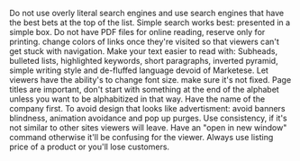 Do not use overly literal search engines and use search engines that have the best
bets at the top of the list. Simple search works best: presented in a simple box.
Do not have PDF files for online reading, reserve only for printing.
change colors of links once they're visited so that viewers can't get stuck 
with navigation.
Make your text easier to read with: Subheads, bulleted lists, highlighted keywords, 
short paragraphs, inverted pyramid, simple writing style and de-fluffed language
devoid of Marketese.
Let viewers have the ability's to change font size. make sure it's not fixed.
Page titles are important, don't start with something at the end of the 
alphabet unless you want to be alphabitized in that way. Have the name of the
company first.
To avoid design that looks like advertisment: avoid banners blindness,
animation avoidance and pop up purges.
Use consistency, if it's not similar to other sites viewers will leave.
Have an "open in new window" command otherwise it'll be confusing for the viewer.
Always use listing price of a product or you'll lose customers.